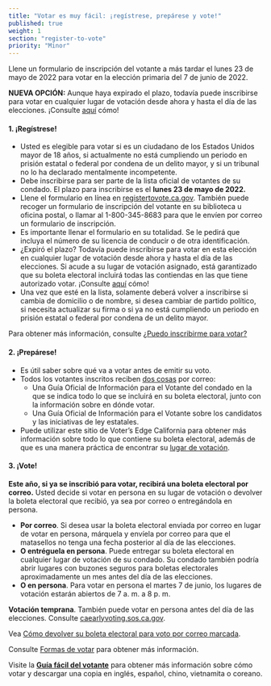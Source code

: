 ```yaml
---
title: "Votar es muy fácil: ¡regístrese, prepárese y vote!"
published: true
weight: 1
section: "register-to-vote"
priority: "Minor"
---
```


Llene un formulario de inscripción del votante a más tardar el lunes 23 de mayo de 2022 para votar en la elección primaria del 7 de junio de 2022. 

**NUEVA OPCIÓN:** Aunque haya expirado el plazo, todavía puede inscribirse para votar en cualquier lugar de votación desde ahora y hasta el día de las elecciones. ¡Consulte [aquí](#menu-item-missed-the-voter-registration-deadline-you-can-still-register-and-vote) cómo!

#### 1. ¡Regístrese!

- Usted es elegible para votar si es un ciudadano de los Estados Unidos mayor de 18 años, si actualmente no está cumpliendo un periodo en prisión estatal o federal por condena de un delito mayor, y si un tribunal no lo ha declarado mentalmente incompetente.
- Debe inscribirse para ser parte de la lista oficial de votantes de su condado. El plazo para inscribirse es el **lunes 23 de mayo de 2022.**
- Llene el formulario en línea en [registertovote.ca.gov](https://registertovote.ca.gov/es-mx).
También puede recoger un formulario de inscripción del votante en su biblioteca u oficina postal, o llamar al 1-800-345-8683 para que le envíen por correo un formulario de inscripción. 
- Es importante llenar el formulario en su totalidad. Se le pedirá que incluya el número de su licencia de conducir o de otra identificación.
- ¿Expiró el plazo? Todavía puede inscribirse para votar en esta elección en cualquier lugar de votación desde ahora y hasta el día de las elecciones.  Si acude a su lugar de votación asignado, está garantizado que su boleta electoral incluirá todas las contiendas en las que tiene autorizado votar.
¡Consulte [aquí](#menu-item-missed-the-voter-registration-deadline-you-can-still-register-and-vote) cómo!
- Una vez que esté en la lista, solamente deberá volver a inscribirse si cambia de domicilio o de nombre, si desea cambiar de partido político, si necesita actualizar su firma o si ya no está cumpliendo un periodo en prisión estatal o federal por condena de un delito mayor.  

Para obtener más información, consulte [¿Puedo inscribirme para votar?](#menu-item-can-i-register-to-vote)

#### 2. ¡Prepárese!

- Es útil saber sobre qué va a votar antes de emitir su voto.
- Todos los votantes inscritos reciben [dos cosas](https://www.sos.ca.gov/elections/publications-and-resources/state-county-vig/) por correo: 
  - Una Guía Oficial de Información para el Votante del condado en la que se indica todo lo que se incluirá en su boleta electoral, junto con la información sobre en dónde votar.
  - Una Guía Oficial de Información para el Votante sobre los candidatos y las iniciativas de ley estatales.
- Puede utilizar este sitio de Voter’s Edge California para obtener más información sobre todo lo que contiene su boleta electoral, además de que es una manera práctica de encontrar su [lugar de votación](#section-my-polling-place). 

#### 3. ¡Vote!

**Este año, si ya se inscribió para votar, recibirá una boleta electoral por correo.** Usted decide si votar en persona en su lugar de votación o devolver la boleta electoral que recibió, ya sea por correo o entregándola en persona. 
- **Por correo**. Si desea usar la boleta electoral enviada por correo en lugar de votar en persona, márquela y envíela por correo para que el matasellos no tenga una fecha posterior al día de las elecciones. 
- **O entréguela en persona**. Puede entregar su boleta electoral en cualquier lugar de votación de su condado. Su condado también podría abrir lugares con buzones seguros para boletas electorales aproximadamente un mes antes del día de las elecciones.
- **O en persona**. Para votar en persona el martes 7 de junio, los lugares de votación estarán abiertos de 7 a. m. a 8 p. m. 

**Votación temprana**. También puede votar en persona antes del día de las elecciones. Consulte [caearlyvoting.sos.ca.gov](https://caearlyvoting.sos.ca.gov/).

Vea [Cómo devolver su boleta electoral para voto por correo marcada](https://www.google.com/url?q=https://www.youtube.com/watch?v%3DhFH3YZrhBag%26feature%3Dyoutu.be&sa=D&ust=1576113195433000&usg=AFQjCNGr5kb0Ft2GLwC551ertzTHTcQlHg). 

Consulte [Formas de votar](#section-ways-to-vote) para obtener más información.

Visite la **[Guía fácil del votante](http://www.easyvoterguide.org/)** para obtener más información sobre cómo votar y descargar una copia en inglés, español, chino, vietnamita o coreano.

